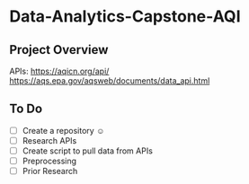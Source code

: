 # Data-Analytics-Capstone-AQI

## Project Overview
APIs: https://aqicn.org/api/ https://aqs.epa.gov/aqsweb/documents/data_api.html

## To Do
- [ ] Create a repository ☺
- [ ] Research APIs
- [ ] Create script to pull data from APIs
- [ ] Preprocessing
- [ ] Prior Research